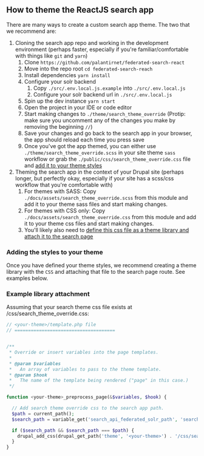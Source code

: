 ## How to theme the ReactJS search app

There are many ways to create a custom search app theme.  The two that we recommend are:
1. Cloning the search app repo and working in the development environment (perhaps faster, especially if you're familiar/comfortable with things like `git` and `yarn`)
    1. Clone `https://github.com/palantirnet/federated-search-react`
    1. Move into the repo root `cd federated-search-reach`
    1. Install dependencies `yarn install`
    1. Configure your solr backend
        1. Copy `./src/.env.local.js.example` into `./src/.env.local.js`
        1. Configure your solr backend url in `./src/.env.local.js`
    1. Spin up the dev instance `yarn start`
    1. Open the project in your IDE or code editor
    1. Start making changes to `./theme/search_theme_override` (Protip: make sure you uncomment any of the changes you make by removing the beginning `//`)
    1. Save your changes and go back to the search app in your browser, the app should reload each time you press save
    1. Once you've got the app themed, you can either use `./theme/search_theme_override.scss` in your site theme `sass` workflow or grab the `./public/css/search_theme_override.css` file and [add it to your theme styles](#adding-the-styles-to-your-theme)
1. Theming the search app in the context of your Drupal site (perhaps longer, but perfectly okay, especially if your site has a scss/css workflow that you're comfortable with)
    1. For themes with SASS: Copy `./docs/assets/search_theme_override.scss` from this module and add it to your theme sass files and start making changes.
    1. For themes with CSS only: Copy `./docs/assets/search_theme_override.css` from this module and add it to your theme css files and start making changes.
    1. You'll likely also need to [define this css file as a theme library and attach it to the search page](#adding-the-styles-to-your-theme)  

### Adding the styles to your theme
Once you have defined your theme styles, we recommend creating a theme library with the `CSS` and attaching that file to the search page route.  See examples below.

### Example library attachment

Assuming that your search theme css file exists at <your-theme>/css/search_theme_override.css:

```php
// <your-theme>/template.php file
// =====================================


/**
 * Override or insert variables into the page templates.
 *
 * @param $variables
 *   An array of variables to pass to the theme template.
 * @param $hook
 *   The name of the template being rendered ("page" in this case.)
 */

function <your-theme>_preprocess_page(&$variables, $hook) {

  // Add search theme override css to the search app path.
  $path = current_path();
  $search_path = variable_get('search_api_federated_solr_path', 'search-app');

  if ($search_path && $search_path === $path) {
    drupal_add_css(drupal_get_path('theme', '<your-theme>') . '/css/search_theme_override.css', array('group' => CSS_THEME));
  }
}
```
